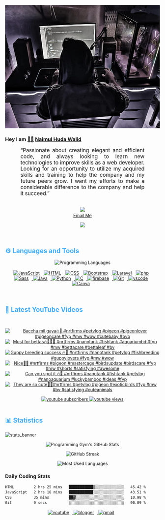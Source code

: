 <!-- ![github_cover_banner](https://www.digitalsolutionservices.com/img/services/web%20development.gif)-->

<div align="center" style="display:block;">
    <img height="400px" width="100%" alt="github cover banner" src="https://raw.githubusercontent.com/NaimulHudaWalid/NaimulHudaWalid/main/272276268_3114779035434264_920860974401480824_n.jpg"/> 
</div>

### Hey I am [👨🏻‍][facebook] [Naimul Huda Walid][youtube]



<p align:"center" style="text-align: justify; margin: 0 50px; font-size: 17px;" >
   “Passionate about creating elegant and efficient code, and always looking to learn new technologies to improve skills as a web developer. Looking for an opportunity to utilize my acquired skills and training to help the company and my future peers grow. I want my efforts to make a considerable difference to the company and help it succeed.”
<br>
<br>
<div align="center">

![](https://visitor-badge.glitch.me/badge?page_id=NaimulHudaWalid)
    <br />
[Email Me](mailto:dev.naimulhuda@gmail.com)
</div>
</p>
<!-- Typing SVG by DenverCoder1 - https://github.com/DenverCoder1/readme-typing-svg -->
<p align="center">
<!--   <a href="https://github.com/DenverCoder1/readme-typing-svg"> -->
    <img src="https://readme-typing-svg.herokuapp.com?color=E22FE4&width=380&height=45&lines=Open-Source+Enthusiast;Learning+In+Public;Empowering+Others;Nice+To+Meet+You+...&center=true"></a>

</p>
<br>
<!-- Languages and Tools -->

<h2 style="color: #44AEFB">⚙️ Languages and Tools</h2>
<div align="center" style="display:block;">
    <img width="100px" alt="Programming Languages" src="https://user-images.githubusercontent.com/78341798/194531121-47b0119a-ce00-439d-b586-125f86acb098.png"/> 
</div>
<br>   
<!-- Icons Resources -->
<!-- https://devicon.dev/ -->
<!-- https://cdn.jsdelivr.net/npm/simple-icons@v3/icons/ -->
<div align="center">
  <a href="https://developer.mozilla.org/en-US/docs/Web/JavaScript" target="_blank" rel="noreferrer">
      <img  alt="JavaScript" height="50px" style="padding-right:10px;" src="https://cdn.jsdelivr.net/gh/devicons/devicon/icons/javascript/javascript-plain.svg"/>
  </a>
  
 
  <a href="https://developer.mozilla.org/en-US/docs/Web/HTML" target="_blank" rel="noreferrer">
      <img  alt="HTML" height="50px" style="padding-right:10px;" src="https://cdn.jsdelivr.net/gh/devicons/devicon/icons/html5/html5-original.svg"/>
  </a>
  <a href="https://developer.mozilla.org/en-US/docs/Web/CSS" target="_blank" rel="noreferrer">
      <img  alt="CSS" height="50px" style="padding-right:10px;" src="https://cdn.jsdelivr.net/gh/devicons/devicon/icons/css3/css3-original.svg"/>
  </a>
  <a href="https://getbootstrap.com/" target="_blank" rel="noreferrer">
      <img  alt="Bootstrap" height="50px" style="padding-right:10px;" src="https://cdn.jsdelivr.net/gh/devicons/devicon/icons/bootstrap/bootstrap-original.svg"/>
  </a> 
  <a href="https://laravel.com/" target="_blank" rel="noreferrer">
      <img  alt="Laravel" height="50px" style="padding-right:10px;" src="https://cdn.jsdelivr.net/gh/devicons/devicon/icons/laravel/laravel-plain.svg"/>
  </a>
  <a href="https://www.php.net/" target="_blank" rel="noreferrer">
      <img  alt="php" height="50px" style="padding-right:10px;" src="https://cdn.jsdelivr.net/gh/devicons/devicon/icons/php/php-original.svg"/>
  </a>
  <a href="https://sass-lang.com/" target="_blank" rel="noreferrer">
      <img  alt="Sass" height="50px" style="padding-right:10px;" src="https://cdn.jsdelivr.net/gh/devicons/devicon/icons/sass/sass-original.svg"/>
  </a>
  <a href="https://www.java.com/en/" target="_blank" rel="noreferrer">
      <img  alt="Java" height="50px" style="padding-right:10px;" src="https://cdn.jsdelivr.net/gh/devicons/devicon/icons/java/java-original.svg"/>
  </a>    
  <a href="https://www.python.org/" target="_blank" rel="noreferrer">
      <img  alt="Python" height="50px" style="padding-right:10px;" src="https://cdn.jsdelivr.net/gh/devicons/devicon/icons/python/python-original.svg"/>
  </a>
  <a href="https://www.cprogramming.com/" target="_blank" rel="noreferrer">
      <img  alt="C" height="50px" style="padding-right:10px;" src="https://cdn.jsdelivr.net/gh/devicons/devicon/icons/c/c-original.svg"/>
  </a>
  
  <a href="https://firebase.google.com/" target="_blank" rel="noreferrer">
      <img  alt="firebase" height="50px" style="padding-right:10px;" src="https://cdn.jsdelivr.net/gh/devicons/devicon/icons/firebase/firebase-plain.svg"/>
  </a>
 
  <a href="https://git-scm.com/" target="_blank" rel="noreferrer">
      <img  alt="Git" height="50px" style="padding-right:10px;" src="https://cdn.jsdelivr.net/gh/devicons/devicon/icons/git/git-original.svg"/>
  </a>
  
  <a href="https://code.visualstudio.com/" target="_blank" rel="noreferrer">
      <img  alt="vscode" height="50px" style="padding-right:10px;"src="https://cdn.jsdelivr.net/gh/devicons/devicon/icons/vscode/vscode-original.svg"/>
  </a>
  <a href="https://www.canva.com/" target="_blank" rel="noreferrer">
      <img  alt="Canva" height="50px" style="padding-right:10px;" src="https://cdn.jsdelivr.net/gh/devicons/devicon/icons/canva/canva-original.svg"/> 
  </a>
</div>
<br>
<br>

<!-- Latest YouTube Videos -->

<h2 style="color: #44AEFB">🎦 Latest YouTube Videos</h2>
<br />

<!-- Resource/Reference: https://github.com/DenverCoder1/github-readme-youtube-cards -->
<div class="youtube videos cards" align="center">

<!-- BEGIN YOUTUBE-CARDS -->
[![Baccha mil gaya🔥🖤 #nrtfirms #petvlog #pigeon #pigeonlover #pigeoncare #fyp #mw #wow #cutebaby #bvb](https://ytcards.demolab.com/?id=cVTLSzKCcCg&title=Baccha+mil+gaya%F0%9F%94%A5%F0%9F%96%A4+%23nrtfirms+%23petvlog+%23pigeon+%23pigeonlover+%23pigeoncare+%23fyp+%23mw+%23wow+%23cutebaby+%23bvb&lang=en&timestamp=1701139128&background_color=%230d1117&title_color=%23ffffff&stats_color=%23dedede&max_title_lines=1&width=250&border_radius=5 "Baccha mil gaya🔥🖤 #nrtfirms #petvlog #pigeon #pigeonlover #pigeoncare #fyp #mw #wow #cutebaby #bvb")](https://www.youtube.com/watch?v=cVTLSzKCcCg)
[![Must for bettas🔥🖤👌🏻 #nrtfirms #nanotank #fishtank #aquariumbd #fyp #mw #bettacare #bettaleaf #bv](https://ytcards.demolab.com/?id=7QqswWfx5AQ&title=Must+for+bettas%F0%9F%94%A5%F0%9F%96%A4%F0%9F%91%8C%F0%9F%8F%BB+%23nrtfirms+%23nanotank+%23fishtank+%23aquariumbd+%23fyp+%23mw+%23bettacare+%23bettaleaf+%23bv&lang=en&timestamp=1701131651&background_color=%230d1117&title_color=%23ffffff&stats_color=%23dedede&max_title_lines=1&width=250&border_radius=5 "Must for bettas🔥🖤👌🏻 #nrtfirms #nanotank #fishtank #aquariumbd #fyp #mw #bettacare #bettaleaf #bv")](https://www.youtube.com/watch?v=7QqswWfx5AQ)
[![Guppy breeding success 🔥🖤 #nrtfirms #nanotank #petvlog #fishbreeding #guppylovers #fyp #mw #wow](https://ytcards.demolab.com/?id=_nQWvoS1NvU&title=Guppy+breeding+success+%F0%9F%94%A5%F0%9F%96%A4+%23nrtfirms+%23nanotank+%23petvlog+%23fishbreeding+%23guppylovers+%23fyp+%23mw+%23wow&lang=en&timestamp=1701087436&background_color=%230d1117&title_color=%23ffffff&stats_color=%23dedede&max_title_lines=1&width=250&border_radius=5 "Guppy breeding success 🔥🖤 #nrtfirms #nanotank #petvlog #fishbreeding #guppylovers #fyp #mw #wow")](https://www.youtube.com/watch?v=_nQWvoS1NvU)
[![Nice🖤🤩 #nrtfirms #pigeon #mastercage #birdsupdate #birdscare #fyp #mw #shorts #satisfying #awesome](https://ytcards.demolab.com/?id=CFJr-9NlpUA&title=Nice%F0%9F%96%A4%F0%9F%A4%A9+%23nrtfirms+%23pigeon+%23mastercage+%23birdsupdate+%23birdscare+%23fyp+%23mw+%23shorts+%23satisfying+%23awesome&lang=en&timestamp=1701045869&background_color=%230d1117&title_color=%23ffffff&stats_color=%23dedede&max_title_lines=1&width=250&border_radius=5 "Nice🖤🤩 #nrtfirms #pigeon #mastercage #birdsupdate #birdscare #fyp #mw #shorts #satisfying #awesome")](https://www.youtube.com/watch?v=CFJr-9NlpUA)
[![Can you spot it 🔥🖤 #nrtfirms #nanotank #fishtank #petvlog #nanoaquarium #luckybamboo #ideas #fyp](https://ytcards.demolab.com/?id=DyxuTDEpiVc&title=Can+you+spot+it+%F0%9F%94%A5%F0%9F%96%A4+%23nrtfirms+%23nanotank+%23fishtank+%23petvlog+%23nanoaquarium+%23luckybamboo+%23ideas+%23fyp&lang=en&timestamp=1700967640&background_color=%230d1117&title_color=%23ffffff&stats_color=%23dedede&max_title_lines=1&width=250&border_radius=5 "Can you spot it 🔥🖤 #nrtfirms #nanotank #fishtank #petvlog #nanoaquarium #luckybamboo #ideas #fyp")](https://www.youtube.com/watch?v=DyxuTDEpiVc)
[![They are so cute🖤🔥#nrtfirms #petvlog #pigeon  #exoticbirds #fyp #mw #bv #satisfying #cuteanimals](https://ytcards.demolab.com/?id=HNH9iHMlI8s&title=They+are+so+cute%F0%9F%96%A4%F0%9F%94%A5%23nrtfirms+%23petvlog+%23pigeon++%23exoticbirds+%23fyp+%23mw+%23bv+%23satisfying+%23cuteanimals&lang=en&timestamp=1700908147&background_color=%230d1117&title_color=%23ffffff&stats_color=%23dedede&max_title_lines=1&width=250&border_radius=5 "They are so cute🖤🔥#nrtfirms #petvlog #pigeon  #exoticbirds #fyp #mw #bv #satisfying #cuteanimals")](https://www.youtube.com/watch?v=HNH9iHMlI8s)
<!-- END YOUTUBE-CARDS -->
</div>

<!-- Begin Youtube Buttons -->
<!-- Resource/Reference:  https://github.com/DenverCoder1/custom-icon-badges -->
<div class="youtube buttons" align="center">
    <a href="https://www.youtube.com/channel/UCa3YaFwzSII0kKg3Nads2dQ"  target="_blank">
        <img alt="youtube subscribers" src="https://img.shields.io/youtube/channel/subscribers/UCa3YaFwzSII0kKg3Nads2dQ?logo=youtube&logoColor=red&style=for-the-badge"/>
    </a> 
    <a href="https://www.youtube.com/channel/UCa3YaFwzSII0kKg3Nads2dQ"  target="_blank">
        <img alt="youtube views" src="https://custom-icon-badges.demolab.com/youtube/channel/views/UCa3YaFwzSII0kKg3Nads2dQ?color=%23E05D44&logo=eye&logoColor=white&style=for-the-badge&labelColor=#555555"/>
    </a> 
</div>
<br>
<!-- End Youtube Buttons -->

<!-- Statistics -->

<h2 style="color: #44AEFB">📊 Statistics</h2>

![stats_banner](https://user-images.githubusercontent.com/78341798/194534778-d662496c-ae00-4e8d-ae9b-b90912054e7f.gif)

<!-- Begin Stats Cards -->
<!-- Resources:  -->
<!-- Github & Languages Stats: https://github.com/naimul15-12090/github-readme-stats --> 
<!-- Streak Stats: https://github.com/denvercoder1/github-readme-streak-stats -->
<!-- Change the value after ?username= to your GitHub username. -->
<div class="stats" align="center">

![Programming Gym's GitHub Stats](https://github-readme-stats.vercel.app/api?username=NaimulHudaWalid&hide=stars&count_private=true&show_icons=true&theme=algolia&border_radius=20)

![GitHub Streak](https://streak-stats.demolab.com?user=NaimulHudaWalid&count_private=true&theme=algolia&border_radius=22)

![Most Used Languages](https://github-readme-stats.vercel.app/api/top-langs/?username=NaimulHudaWalid&langs_count=8&layout=compact&show_icons=true&theme=algolia&border_radius=20)
    
<!-- ![Top Langs](https://github-readme-stats.vercel.app/api/top-langs/?username=naimul15-12090&langs_count=8) -->
<!-- [![Top Langs](https://github-readme-stats.vercel.app/api/top-langs/?username=naimul15-12090&layout=compact)](https://github.com/anuraghazra/github-readme-stats)
 -->
    
</div>
<!--  End Stats Cards -->



### Daily Coding Stats
<!--START_SECTION:waka-->

```txt
HTML         2 hrs 25 mins   ███████████▒░░░░░░░░░░░░░   45.42 %
JavaScript   2 hrs 18 mins   ███████████░░░░░░░░░░░░░░   43.51 %
CSS          35 mins         ██▓░░░░░░░░░░░░░░░░░░░░░░   10.98 %
Git          0 secs          ░░░░░░░░░░░░░░░░░░░░░░░░░   00.09 %
```

<!--END_SECTION:waka-->
<!-- Begin Footer -->
<!-- Icons Resources -->
<!-- https://devicon.dev/ -->
<div class="footer" align="center" style="margin:15px;">
    <a href="https://www.youtube.com/channel/UCa3YaFwzSII0kKg3Nads2dQ" target="_blank">
        <img  style="margin:0 10px 10px 0;" src="https://user-images.githubusercontent.com/78341798/194531650-698ef1b1-9cbd-4b4f-96ef-5a2ec4b5d7e6.svg" alt="youtube" width="40px"/>
    </a>
    <a href="https://www.linkedin.com/in/naimulhudawalid/" target="_blank">
        <img style="margin:0 10px 10px 0;" src="https://user-images.githubusercontent.com/78341798/194531458-b5dfeb1b-bad5-4dfa-909a-2e402262db9a.svg" alt="blogger" width="40px"/>
    </a>
    <a href="mailto:dev.naimulhuda@gmail.com" target="_blank">
        <img style="margin:0 10px 10px 0;" src="https://user-images.githubusercontent.com/78341798/194531383-ddb2b774-5bb9-491c-b601-4a4a7d9792fb.svg" alt="gmail" width="40px"/>
    </a>
</div>
<!-- End Footer -->

[youtube]: https://www.youtube.com/channel/UCa3YaFwzSII0kKg3Nads2dQ
[facebook]: https://www.facebook.com/profile.php?id=100007065945838
